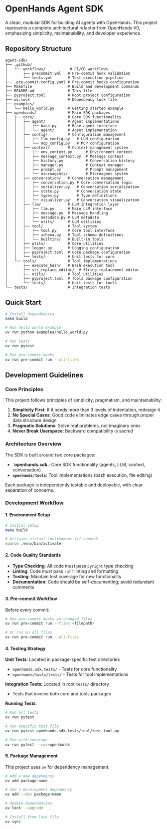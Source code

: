# OpenHands Agent SDK

A clean, modular SDK for building AI agents with OpenHands. This project represents a complete architectural refactor from OpenHands V0, emphasizing simplicity, maintainability, and developer experience.

## Repository Structure

```
agent-sdk/
├── .github/
│   └── workflows/           # CI/CD workflows
│       ├── precommit.yml   # Pre-commit hook validation
│       └── tests.yml       # Test execution pipeline
├── .pre-commit-config.yaml # Pre-commit hooks configuration
├── Makefile                # Build and development commands
├── README.md               # This file
├── pyproject.toml          # Root project configuration
├── uv.lock                 # Dependency lock file
├── examples/
│   └── hello_world.py      # Getting started example
├── openhands/              # Main SDK packages
│   ├── core/               # Core SDK functionality
│   │   ├── agent/          # Agent implementations
│   │   │   ├── base.py     # Base agent interface
│   │   │   └── agent/      # Agent implementation
│   │   ├── config/         # Configuration management
│   │   │   ├── llm_config.py   # LLM configuration
│   │   │   └── mcp_config.py   # MCP configuration
│   │   ├── context/        # Context management system
│   │   │   ├── env_context.py      # Environment context
│   │   │   ├── message_context.py  # Message context
│   │   │   ├── history.py          # Conversation history
│   │   │   ├── manager.py          # Context manager
│   │   │   ├── prompt.py           # Prompt management
│   │   │   └── microagents/        # Microagent system
│   │   ├── conversation/   # Conversation management
│   │   │   ├── conversation.py # Core conversation logic
│   │   │   ├── serializer.py   # Conversation serialization
│   │   │   ├── state.py        # Conversation state
│   │   │   ├── types.py        # Type definitions
│   │   │   └── visualizer.py   # Conversation visualization
│   │   ├── llm/            # LLM integration layer
│   │   │   ├── llm.py      # Main LLM interface
│   │   │   ├── message.py  # Message handling
│   │   │   ├── metadata.py # LLM metadata
│   │   │   └── utils/      # LLM utilities
│   │   ├── tool/           # Tool system
│   │   │   ├── tool.py     # Core tool interface
│   │   │   ├── schema.py   # Tool schema definitions
│   │   │   └── builtins/   # Built-in tools
│   │   ├── utils/          # Core utilities
│   │   ├── logger.py       # Logging configuration
│   │   ├── pyproject.toml  # Core package configuration
│   │   └── tests/          # Unit tests for core
│   └── tools/              # Tool implementations
│       ├── execute_bash/   # Bash execution tool
│       ├── str_replace_editor/  # String replacement editor
│       ├── utils/          # Tool utilities
│       ├── pyproject.toml  # Tools package configuration
│       └── tests/          # Unit tests for tools
└── tests/                  # Integration tests
```

## Quick Start

```bash
# Install dependencies
make build

# Run hello world example
uv run python examples/hello_world.py

# Run tests
uv run pytest

# Run pre-commit hooks
uv run pre-commit run --all-files
```

## Development Guidelines

### Core Principles

This project follows principles of simplicity, pragmatism, and maintainability:

1. **Simplicity First**: If it needs more than 3 levels of indentation, redesign it
2. **No Special Cases**: Good code eliminates edge cases through proper data structure design
3. **Pragmatic Solutions**: Solve real problems, not imaginary ones
4. **Never Break Userspace**: Backward compatibility is sacred

### Architecture Overview

The SDK is built around two core packages:

- **`openhands.sdk.**: Core SDK functionality (agents, LLM, context, conversation)
- **`openhands/tools`**: Tool implementations (bash execution, file editing)

Each package is independently testable and deployable, with clear separation of concerns.

### Development Workflow

#### 1. Environment Setup

```bash
# Initial setup
make build

# Activate virtual environment (if needed)
source .venv/bin/activate
```

#### 2. Code Quality Standards

- **Type Checking**: All code must pass `pyright` type checking
- **Linting**: Code must pass `ruff` linting and formatting
- **Testing**: Maintain test coverage for new functionality
- **Documentation**: Code should be self-documenting; avoid redundant comments

#### 3. Pre-commit Workflow

Before every commit:

```bash
# Run pre-commit hooks on changed files
uv run pre-commit run --files <filepath>

# Or run on all files
uv run pre-commit run --all-files
```

#### 4. Testing Strategy

**Unit Tests**: Located in package-specific test directories
- `openhands.sdk.tests/` - Tests for core functionality
- `openhands/tools/tests/` - Tests for tool implementations

**Integration Tests**: Located in root `tests/` directory
- Tests that involve both core and tools packages

**Running Tests**:
```bash
# Run all tests
uv run pytest

# Run specific test file
uv run pytest openhands.sdk.tests/tool/test_tool.py

# Run with coverage
uv run pytest --cov=openhands
```

#### 5. Package Management

This project uses `uv` for dependency management:

```bash
# Add a new dependency
uv add package-name

# Add a development dependency
uv add --dev package-name

# Update dependencies
uv lock --upgrade

# Install from lock file
uv sync
```
